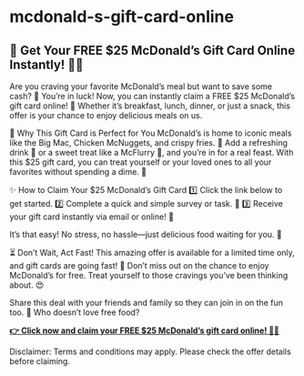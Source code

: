 # mcdonald-s-gift-card-online

## 🎁 Get Your FREE $25 McDonald’s Gift Card Online Instantly! 🍔🍟

Are you craving your favorite McDonald’s meal but want to save some cash? 💸 You’re in luck! Now, you can instantly claim a FREE $25 McDonald’s gift card online! 🎉 Whether it’s breakfast, lunch, dinner, or just a snack, this offer is your chance to enjoy delicious meals on us.

🍔 Why This Gift Card is Perfect for You
McDonald’s is home to iconic meals like the Big Mac, Chicken McNuggets, and crispy fries. 🍟 Add a refreshing drink 🥤 or a sweet treat like a McFlurry 🍦, and you’re in for a real feast. With this $25 gift card, you can treat yourself or your loved ones to all your favorites without spending a dime. 🤑

✨ How to Claim Your $25 McDonald’s Gift Card
1️⃣ Click the link below to get started.
2️⃣ Complete a quick and simple survey or task. 📝
3️⃣ Receive your gift card instantly via email or online! 📧

It’s that easy! No stress, no hassle—just delicious food waiting for you. 🌟

⏳ Don’t Wait, Act Fast!
This amazing offer is available for a limited time only, and gift cards are going fast! 🚀 Don’t miss out on the chance to enjoy McDonald’s for free. Treat yourself to those cravings you’ve been thinking about. 😍

Share this deal with your friends and family so they can join in on the fun too. 💬 Who doesn’t love free food?

[**👉 Click now and claim your FREE $25 McDonald’s gift card online! 🍔✨**](https://free-gift-card.raj-solution.com/958f890)

Disclaimer: Terms and conditions may apply. Please check the offer details before claiming.
